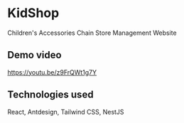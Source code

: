 # KidShop
Children's Accessories Chain Store Management Website
## Demo video
https://youtu.be/z9FrQWt1g7Y
## Technologies used
React, Antdesign, Tailwind CSS, NestJS
